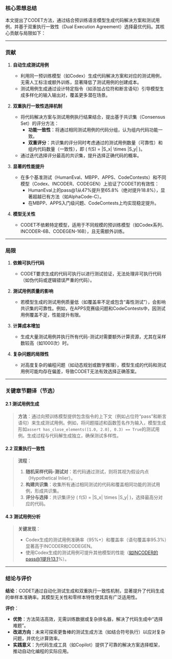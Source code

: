 ### 核心思想总结

本文提出了CODET方法，通过结合预训练语言模型生成代码解决方案和测试用例，并基于双重执行一致性（Dual Execution Agreement）选择最优代码。其核心贡献与局限如下：

---

### **贡献**
1. **自动生成测试用例**  
   - 利用同一预训练模型（如Codex）生成代码解决方案和对应的测试用例，无需人工标注或额外训练，显著降低了测试用例的创建成本。
   - 测试用例生成通过设计特定指令（如添加占位符和断言语句）引导模型生成多样化的输入输出对，覆盖更多潜在场景。

2. **双重执行一致性选择机制**  
   - 将代码解决方案与测试用例执行结果结合，提出基于共识集（Consensus Set）的评分方法：  
     - **功能一致性**：将通过相同测试用例的代码分组，认为组内代码功能一致。  
     - **双重评分**：共识集的评分同时考虑通过的测试用例数量（可靠性）和组内代码数量（一致性），即 \( f(S) = |S_x| \times |S_y| \)。  
   - 通过迭代选择评分最高的共识集，提升选择正确代码的概率。

3. **显著的性能提升**  
   - 在多个基准测试（HumanEval、MBPP、APPS、CodeContests）和不同模型（Codex、INCODER、CODEGEN）上验证了CODET的有效性：  
     - HumanEval上的pass@1从47%提升至65.8%（绝对提升18.8%），显著超越已有方法（如AlphaCode-C）。  
     - 在MBPP、APPS入门级问题、CodeContests上均实现稳定提升。

4. **模型无关性**  
   - CODET不依赖特定模型，适用于不同规模的预训练模型（如Codex系列、INCODER-6B、CODEGEN-16B），且无需额外训练。

---

### **局限**
1. **依赖可执行代码**  
   - CODET要求生成的代码可执行以进行测试验证，无法处理非可执行代码（如伪代码或逻辑错误严重的代码）。

2. **测试用例质量的影响**  
   - 若模型生成的测试用例质量低（如覆盖率不足或包含“毒性测试”），会影响共识集的可靠性。例如，在APPS竞赛级问题和CodeContests中，因测试用例覆盖不足，性能提升有限。

3. **计算成本增加**  
   - 生成大量测试用例并执行所有代码-测试对需要额外计算资源，尤其在采样数较高（如1000次）时。

4. **复杂问题的局限性**  
   - 对高度复杂的编程问题（如动态规划或数学推理），模型生成的代码和测试用例可能均存在偏差，导致CODET无法有效选择正确答案。

---

### **关键章节翻译（节选）**

#### **2.1 测试用例生成**
> **方法**：通过向预训练模型提供包含指令的上下文（例如占位符“pass”和断言语句）来生成测试用例。例如，将问题描述和函数签名作为输入，模型生成形如`assert has_close_elements([1.0, 2.0], 0.3) == True`的测试用例。生成过程与代码解生成独立，确保测试多样性。

#### **2.2 双重执行一致性**
> **流程**：  
> 1. **随机采样代码-测试对**：若代码通过测试，则将其视为假设内点（Hypothetical Inlier）。  
> 2. **构建共识集**：收集所有通过相同测试的代码和覆盖相同功能的测试用例，形成共识集。  
> 3. **评分与选择**：共识集评分 \( f(S) = |S_x| \times |S_y| \)，选择最高分对应的代码。  

#### **4.3 测试用例分析**
> **关键发现**：  
> - Codex生成的测试用例准确率（95%+）和覆盖率（语句覆盖率95.3%）显著高于INCODER和CODEGEN。  
> - 使用Codex生成的测试用例可提升其他模型的性能（如INCODER的pass@1提升13.1%）。  

---

### **结论与评价**
**结论**：CODET通过自动化测试生成和双重执行一致性机制，显著提升了代码生成的单样本准确率。其模型无关性和零样本特性使其具有广泛适用性。

**评价**：  
- **优势**：方法简洁高效，无需训练数据或复杂排名器，解决了代码生成中“选择难题”。  
- **改进方向**：未来可探索更鲁棒的测试生成方法（如结合符号执行）以应对复杂问题，并优化计算效率。  
- **实践意义**：为代码生成工具（如Copilot）提供了可靠的解决方案选择框架，推动自动化编程的实际应用。
